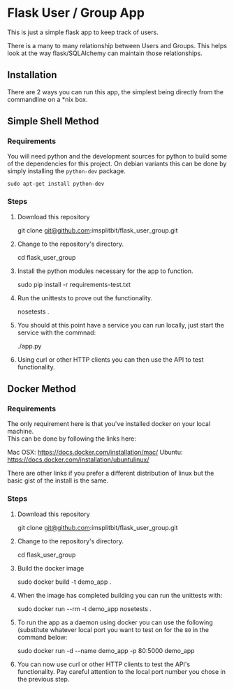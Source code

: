# Flask User / Group App

This is just a simple flask app to keep track of users.

There is a many to many relationship between Users and
Groups.  This helps look at the way flask/SQLAlchemy can
maintain those relationships.

## Installation

There are 2 ways you can run this app, the simplest being
directly from the commandline on a *nix box.

## Simple Shell Method
### Requirements
You will need python and the development sources for python to build
some of the dependencies for this project.  On debian variants this 
can be done by simply installing the `python-dev` package.

    sudo apt-get install python-dev
    

### Steps
1. Download this repository
    
    git clone git@github.com:imsplitbit/flask_user_group.git
    
2. Change to the repository's directory.
    
    cd flask_user_group
    
3. Install the python modules necessary for the app to function.
    
    sudo pip install -r requirements-test.txt
    
4. Run the unittests to prove out the functionality.
    
    nosetests .
    
5.  You should at this point have a service you can run locally, just start the service with the commnad:
    
    ./app.py
    
6.  Using curl or other HTTP clients you can then use the API to test functionality.

## Docker Method
### Requirements
The only requirement here is that you've installed docker on your local machine.  
This can be done by following the links here:

Mac OSX: https://docs.docker.com/installation/mac/
Ubuntu: https://docs.docker.com/installation/ubuntulinux/

There are other links if you prefer a different distribution of linux but the basic gist of the install is the same.

### Steps
1. Download this repository
    
    git clone git@github.com:imsplitbit/flask_user_group.git
    
2. Change to the repository's directory.
    
    cd flask_user_group
    
3. Build the docker image
    
    sudo docker build -t demo_app .
    
4. When the image has completed building you can run the unittests with:
    
    sudo docker run --rm -t demo_app nosetests .
    
5. To run the app as a daemon using docker you can use the following (substitute whatever local port you want to test on for the `80` in the command below:
    
    sudo docker run -d --name demo_app -p 80:5000 demo_app
    
6.  You can now use curl or other HTTP clients to test the API's functionality.  Pay careful attention to the local port number you chose in the previous step.
